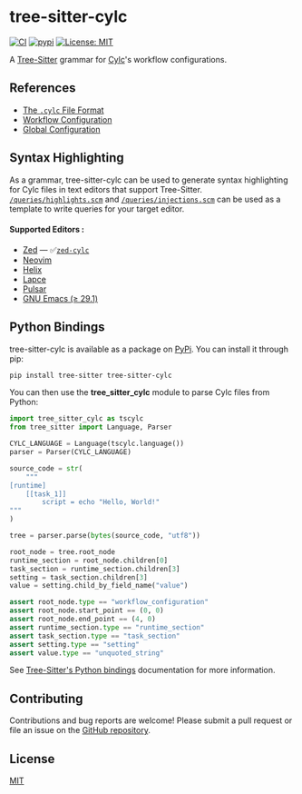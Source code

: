# tree-sitter-cylc

[![CI][ci]](https://github.com/elliotfontaine/tree-sitter-cylc/actions/workflows/ci.yml)
[![pypi][pypi]](https://pypi.org/project/tree-sitter-python/)
[![License: MIT](https://img.shields.io/badge/License-MIT-blue.svg)](LICENSE)

A [Tree-Sitter](https://github.com/tree-sitter/tree-sitter) grammar for [Cylc](https://github.com/cylc/cylc-flow)'s workflow configurations.

<!-- <p align="center">
  <img src="https://raw.githubusercontent.com/cylc/cylc-admin/master/docs/img/cylc-logo.svg" width="150" alt="Cylc Logo">
  <img src="https://tree-sitter.github.io/tree-sitter/assets/images/tree-sitter-small.png" width="50" alt="Tree-Sitter Logo">
</p> -->

[ci]: https://img.shields.io/github/actions/workflow/status/elliotfontaine/tree-sitter-cylc/ci.yml?logo=github&label=CI
[pypi]: https://img.shields.io/pypi/v/tree-sitter-cylc?logo=pypi&logoColor=ffd242

## References

- [The `.cylc` File Format](https://cylc.github.io/cylc-doc/stable/html/reference/config/file-format.html#file-format)
- [Workflow Configuration](https://cylc.github.io/cylc-doc/stable/html/reference/config/workflow.html)
- [Global Configuration](https://cylc.github.io/cylc-doc/stable/html/reference/config/global.html)

## Syntax Highlighting

As a grammar, tree-sitter-cylc can be used to generate syntax highlighting for Cylc files in text editors that support Tree-Sitter. [`/queries/highlights.scm`](/queries/highlights.scm) and [`/queries/injections.scm`](/queries/injections.scm) can be used as a template to write queries for your target editor.

#### Supported Editors :

- [Zed](https://zed.dev/) — ✅[`zed-cylc`](https://github.com/elliotfontaine/zed-cylc)
- [Neovim](https://neovim.io/)
- [Helix](https://helix-editor.com/)
- [Lapce](https://lapce.dev/)
- [Pulsar](https://pulsar-edit.dev/)
- [GNU Emacs (≥ 29.1)](https://www.gnu.org/software/emacs/)

## Python Bindings

tree-sitter-cylc is available as a package on [PyPi](https://pypi.org/project/tree-sitter-python/). You can install it through pip:

```sh
pip install tree-sitter tree-sitter-cylc
```

You can then use the **tree_sitter_cylc** module to parse Cylc files from Python:

```py
import tree_sitter_cylc as tscylc
from tree_sitter import Language, Parser

CYLC_LANGUAGE = Language(tscylc.language())
parser = Parser(CYLC_LANGUAGE)

source_code = str(
    """
[runtime]
    [[task_1]]
        script = echo "Hello, World!"
"""
)

tree = parser.parse(bytes(source_code, "utf8"))

root_node = tree.root_node
runtime_section = root_node.children[0]
task_section = runtime_section.children[3]
setting = task_section.children[3]
value = setting.child_by_field_name("value")

assert root_node.type == "workflow_configuration"
assert root_node.start_point == (0, 0)
assert root_node.end_point == (4, 0)
assert runtime_section.type == "runtime_section"
assert task_section.type == "task_section"
assert setting.type == "setting"
assert value.type == "unquoted_string"
```

See [Tree-Sitter's Python bindings](https://github.com/tree-sitter/py-tree-sitter?tab=readme-ov-file#usage) documentation for more information.

## Contributing

Contributions and bug reports are welcome! Please submit a pull request or file an issue on the [GitHub repository](https://github.com/elliotfontaine/zed-cylc).

## License

[MIT](LICENSE)
